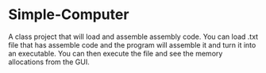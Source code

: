 # Simple-Computer
A class project that will load and assemble assembly code. 
You can load .txt file that has assemble code and the program will assemble it and turn it into an executable.
You can then execute the file and see the memory allocations from the GUI.
